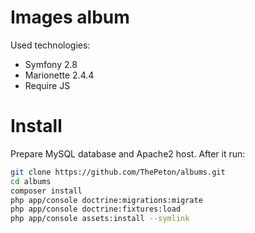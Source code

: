 Images album
========================

Used technologies:
 - Symfony 2.8
 - Marionette 2.4.4
 - Require JS

Install
=======================

Prepare MySQL database and Apache2 host. After it run:

```bash
git clone https://github.com/ThePeton/albums.git
cd albums
composer install
php app/console doctrine:migrations:migrate
php app/console doctrine:fixtures:load
php app/console assets:install --symlink
```
